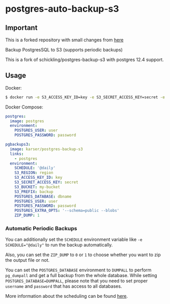 # postgres-auto-backup-s3

## Important

This is a forked repository with small changes from [here](https://github.com/karser/docker-images)

Backup PostgresSQL to S3 (supports periodic backups)

This is a fork of schickling/postgres-backup-s3 with postgres 12.4 support.

## Usage

Docker:
```sh
$ docker run -e S3_ACCESS_KEY_ID=key -e S3_SECRET_ACCESS_KEY=secret -e S3_BUCKET=my-bucket -e S3_PREFIX=backup -e POSTGRES_DATABASE=dbname -e POSTGRES_USER=user -e POSTGRES_PASSWORD=password -e POSTGRES_HOST=localhost erfan37/postgres-auto-backup-s3
```

Docker Compose:
```yaml
postgres:
  image: postgres
  environment:
    POSTGRES_USER: user
    POSTGRES_PASSWORD: password

pgbackups3:
  image: karser/postgres-backup-s3
  links:
    - postgres
  environment:
    SCHEDULE: '@daily'
    S3_REGION: region
    S3_ACCESS_KEY_ID: key
    S3_SECRET_ACCESS_KEY: secret
    S3_BUCKET: my-bucket
    S3_PREFIX: backup
    POSTGRES_DATABASE: dbname
    POSTGRES_USER: user
    POSTGRES_PASSWORD: password
    POSTGRES_EXTRA_OPTS: '--schema=public --blobs'
    ZIP_DUMP: 1
```

### Automatic Periodic Backups

You can additionally set the `SCHEDULE` environment variable like `-e SCHEDULE="@daily"` to run the backup automatically.

Also, you can set the `ZIP_DUMP` to `0` or `1` to choose whether you want to zip the output file or not.

You can set the `POSTGRES_DATABASE` environment to `DUMPALL` to perform `pg_dumpall` and get a full backup from the whole database.
While setting `POSTGRES_DATABASE=DUMPALL`, please note that you need to set proper `username` and `password` that has access to all databases.

More information about the scheduling can be found [here](http://godoc.org/github.com/robfig/cron#hdr-Predefined_schedules).
